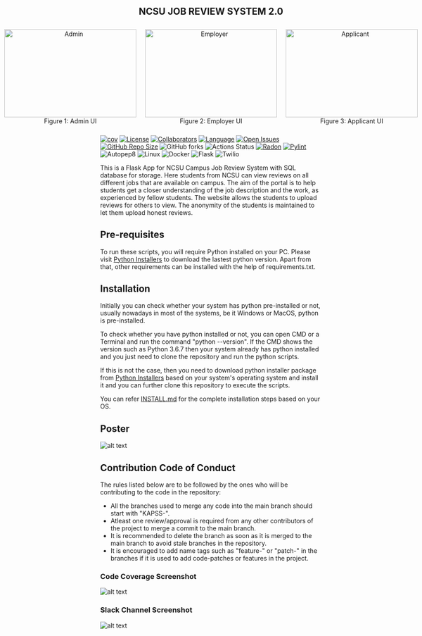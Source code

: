 <h2 align="center">
    NCSU JOB REVIEW SYSTEM 2.0
</h2>

 <div style="display: flex; justify-content: center;">
    <div style="text-align: center; margin: 10px;">
        <img width="300" height="200" src="https://raw.githubusercontent.com/Rmv-se-510/NCSU_Campus_Jobs_Review_System_2.0/refs/heads/feature/readme-badges/app/static/project_admin.png" alt="Admin">
        <figcaption>Figure 1: Admin UI</figcaption>
    </div>
    <div style="text-align: center; margin: 10px;">
        <img width="300" height="200" src="https://raw.githubusercontent.com/Rmv-se-510/NCSU_Campus_Jobs_Review_System_2.0/refs/heads/feature/readme-badges/app/static/project_employer.png" alt="Employer">
        <figcaption>Figure 2: Employer UI</figcaption>
    </div>
    <div style="text-align: center; margin: 10px;">
        <img width="300" height="200" src="https://raw.githubusercontent.com/Rmv-se-510/NCSU_Campus_Jobs_Review_System_2.0/refs/heads/feature/readme-badges/app/static/project_applicant.png" alt="Applicant">
        <figcaption>Figure 3: Applicant UI</figcaption>
    </div>
</div>

 
[![cov](https://img.shields.io/badge/coverage-100%25-green?link=https://github.com/Rmv-se-510/NCSU_Campus_Jobs_Review_System_2.0/actions/runs/11096402104/jobs/coverage)](https://github.com/Rmv-se-510/NCSU_Campus_Jobs_Review_System_2.0/actions/runs/11096402104)
[![License](https://img.shields.io/badge/License-MIT-purple.svg?style=flat)](https://github.com/Rmv-se-510/NCSU_Campus_Jobs_Review_System_2.0/main/LICENSE)
[![Collaborators](https://img.shields.io/badge/Collaborators-3-orange.svg?style=flat)](https://github.com/Rmv-se-510/NCSU_Campus_Jobs_Review_System_2.0/graphs/contributors)
[![Language](https://img.shields.io/badge/Language-Python-blue.svg?style=flat)](https://github.com/Rmv-se-510/NCSU_Campus_Jobs_Review_System_2.0/search?l=python)
[![Open Issues](https://img.shields.io/github/issues/Rmv-se-510/NCSU_Campus_Jobs_Review_System_2.0)](https://github.com/Rmv-se-510/NCSU_Campus_Jobs_Review_System_2.0/issues)
[![GitHub Repo Size](https://img.shields.io/github/repo-size/Rmv-se-510/NCSU_Campus_Jobs_Review_System_2.0.svg)](https://img.shields.io/github/repo-size/Rmv-se-510/NCSU_Campus_Jobs_Review_System_2.0.svg)
![GitHub forks](https://img.shields.io/github/forks/Rmv-se-510/NCSU_Campus_Jobs_Review_System_2.0.svg)
<img alt="Actions Status" src="https://github.com/Rmv-se-510/NCSU_Campus_Jobs_Review_System_2.0/workflows/Test/badge.svg">
[![Radon](https://img.shields.io/badge/radon_cc-3.33-green?link=https://github.com/Rmv-se-510/NCSU_Campus_Jobs_Review_System_2.0/actions/runs/11096402104/jobs/radon)](https://github.com/Rmv-se-510/NCSU_Campus_Jobs_Review_System_2.0/actions/runs/11096402104)
[![Pylint](https://img.shields.io/badge/pylint-10.00-green?link=https://github.com/Rmv-se-510/NCSU_Campus_Jobs_Review_System_2.0/actions/runs/11096402104/jobs/pylint)](https://github.com/Rmv-se-510/NCSU_Campus_Jobs_Review_System_2.0/actions/runs/11096402104)
![Autopep8](https://img.shields.io/badge/autopep8-passing-brightgreen)
![Linux](https://img.shields.io/badge/Linux-FCC624?style=for-the-badge&logo=linux&logoColor=black)
![Docker](https://img.shields.io/badge/docker-257bd6?style=for-the-badge&logo=docker&logoColor=white)
![Flask](https://img.shields.io/badge/Flask-000000?style=for-the-badge&logo=Flask&logoColor=white)
![Twilio](https://img.shields.io/static/v1?style=for-the-badge&message=Twilio&color=F22F46&logo=Twilio&logoColor=FFFFFF&label=)




This is a Flask App for NCSU Campus Job Review System with SQL database for storage. Here students from NCSU can view reviews on all different jobs that are available on campus. The aim of the portal is to help students get a closer understanding of the job description and the work, as experienced by fellow students. The website allows the students to upload reviews for others to view. The anonymity of the students is maintained to let them upload honest reviews.

<!-- ![alt text](https://github.com/ashishjoshi2605/ncsu-campus-jobs-review-system/blob/main/app/static/ProjectUI.png) -->




<!-- 
<a href="https://zenodo.org/badge/latestdoi/545210740"><img src="https://zenodo.org/badge/545210740.svg" alt="DOI"></a>
<a href="https://github.com/ashishjoshi2605/ncsu-campus-jobs-review-system/graphs/contributors" alt="Contributors"><img src="https://img.shields.io/github/contributors/ashishjoshi2605/ncsu-campus-jobs-review-system" /></a>
<a href="https://github.com/ashishjoshi2605/ncsu-campus-jobs-review-system" alt="Repo Size"><img src="https://img.shields.io/github/repo-size/ashishjoshi2605/ncsu-campus-jobs-review-system" /></a>
<a href="https://github.com/ashishjoshi2605/ncsu-campus-jobs-review-system/blob/main/LICENSE" alt="License"><img src="https://img.shields.io/github/license/ashishjoshi2605/ncsu-campus-jobs-review-system" /></a>
<a href="https://github.com/ashishjoshi2605/ncsu-campus-jobs-review-system/issues" alt="Open Issues"><img src="https://img.shields.io/github/issues-raw/ashishjoshi2605/ncsu-campus-jobs-review-system" /></a>
<a href="https://github.com/ashishjoshi2605/ncsu-campus-jobs-review-system/actions" alt="Build Status"><img src="https://img.shields.io/github/workflow/status/ashishjoshi2605/ncsu-campus-jobs-review-system/Build%20main" /></a>
<img alt="GitHub Workflow Status" src="https://img.shields.io/github/workflow/status/ashishjoshi2605/ncsu-campus-jobs-review-system/website?color=magenta&label=Documentation"> -->

## Pre-requisites
To run these scripts, you will require Python installed on your PC. Please visit [Python Installers](https://www.python.org/downloads/) to download the lastest python version. Apart from that, other requirements can be installed with the help of requirements.txt.

## Installation
Initially you can check whether your system has python pre-installed or not, usually nowadays in most of the systems, be it Windows or MacOS, python is pre-installed. 

To check whether you have python installed or not, you can open CMD or a Terminal and run the command "python --version". If the CMD shows the version such as Python 3.6.7 then your system already has python installed and you just need to clone the repository and run the python scripts. 

If this is not the case, then you need to download python installer package from [Python Installers](https://www.python.org/downloads/) based on your system's operating system and install it and you can further clone this repository to execute the scripts.

You can refer [INSTALL.md](https://github.com/ashishjoshi2605/ncsu-campus-jobs-review-system/blob/main/INSTALL.md) for the complete installation steps based on your OS.

## Poster
![alt text](https://github.com/ashishjoshi2605/ncsu-campus-jobs-review-system/blob/main/app/static/Poster.jpg)

## Contribution Code of Conduct

The rules listed below are to be followed by the ones who will be contributing to the code in the repository:
  
  - All the branches used to merge any code into the main branch should start with "KAPSS-".
  - Atleast one review/approval is required from any other contributors of the project to merge a commit to the main branch.
  - It is recommended to delete the branch as soon as it is merged to the main branch to avoid stale branches in the repository.
  - It is encouraged to add name tags such as "feature-" or "patch-" in the branches if it is used to add code-patches or features in the project.
  
### Code Coverage Screenshot

![alt text](https://github.com/ashishjoshi2605/ncsu-campus-jobs-review-system/blob/main/Data/codecov.png)

### Slack Channel Screenshot

![alt text](https://github.com/ashishjoshi2605/ncsu-campus-jobs-review-system/blob/main/Data/slack_channel.png)
